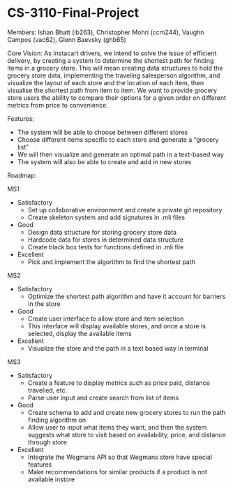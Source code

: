 # CS-3110-Final-Project

Members:
Ishan Bhatt (ib263), Christopher Mohri (ccm244), Vaughn Campos (vac62), Glenn Baevsky
(ghb65)

Core Vision: As Instacart drivers, we intend to solve the issue of efficient delivery, by
creating a system to determine the shortest path for finding items in a grocery store. This
will mean creating data structures to hold the grocery store data, implementing the
traveling salesperson algorithm, and visualize the layout of each store and the location of
each item, then visualise the shortest path from item to item. We want to provide grocery
store users the ability to compare their options for a given order on different metrics from
price to convenience.

Features:
  - The system will be able to choose between different stores
  - Choose different items specific to each store and generate a “grocery list”
  - We will then visualize and generate an optimal path in a text-based way
  - The system will also be able to create and add in new stores

Roadmap:

MS1
- Satisfactory
  - Set up collaborative environment and create a private git repository
  - Create skeleton system and add signatures in .mli files
- Good
  - Design data structure for storing grocery store data
  - Hardcode data for stores in determined data structure
  - Create black box tests for functions defined in .mli file
- Excellent
  - Pick and implement the algorithm to find the shortest path

MS2
- Satisfactory
  - Optimize the shortest path algorithm and have it account for barriers in the store
- Good
  - Create user interface to allow store and item selection
  - This interface will display available stores, and once a store is selected, display the available items
- Excellent
  - Visualize the store and the path in a text based way in terminal

MS3
- Satisfactory
  - Create a feature to display metrics such as price paid, distance travelled, etc.
  - Parse user input and create search from list of items
- Good
  - Create schema to add and create new grocery stores to run the path finding algorithm on
  - Allow user to input what items they want, and then the system suggests
what store to visit based on availability, price, and distance through store
- Excellent
  - Integrate the Wegmans API so that Wegmans store have special features
  - Make recommendations for similar products if a product is not available instore
